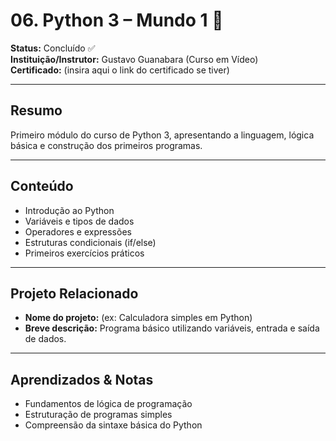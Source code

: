 # 06. Python 3 – Mundo 1 🐍

**Status:** Concluído ✅  
**Instituição/Instrutor:** Gustavo Guanabara (Curso em Vídeo)  
**Certificado:** (insira aqui o link do certificado se tiver)

---

## Resumo
Primeiro módulo do curso de Python 3, apresentando a linguagem, lógica básica e construção dos primeiros programas.

---

## Conteúdo
- Introdução ao Python  
- Variáveis e tipos de dados  
- Operadores e expressões  
- Estruturas condicionais (if/else)  
- Primeiros exercícios práticos  

---

## Projeto Relacionado
- **Nome do projeto:** (ex: Calculadora simples em Python)  
- **Breve descrição:** Programa básico utilizando variáveis, entrada e saída de dados.  

---

## Aprendizados & Notas
- Fundamentos de lógica de programação  
- Estruturação de programas simples  
- Compreensão da sintaxe básica do Python 
